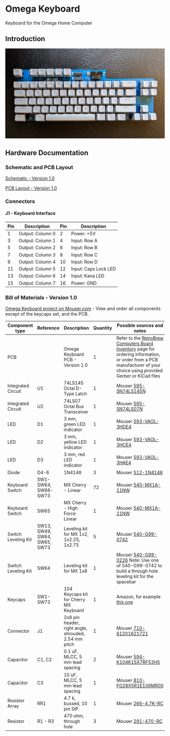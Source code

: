 # Omega Keyboard
Keyboard for the Omega Home Computer

## Introduction
![Assembled Keyboard](Keyboard/images/Omega_Keyboard-Complete.jpg)

## Hardware Documentation

### Schematic and PCB Layout

[Schematic - Version 1.0](Keyboard/KiCad/Omega-Keyboard-Schematic-1.0.pdf)

[PCB Layout - Version 1.0](Keyboard/KiCad/Omega-Keyboard-Board-1.0.pdf)

### Connectors

#### J1 - Keyboard Interface
Pin | Description      | Pin | Description
--- | ---------------- | --- | ----------------
1   | Output: Column 0 | 2   | Power: +5V
3   |	Output: Column 1 | 4   | Input: Row A
5   |	Output: Column 2 | 6   | Input: Row B
7   |	Output: Column 3 | 8   | Input: Row C
9   |	Output: Column 4 | 10  | Input: Row D
11  |	Output: Column 5 | 12  | Input: Caps Lock LED
13  | Output: Column 6 | 14  | Input: Kana LED
15  | Output: Column 7 | 16  | Power: GND


### Bill of Materials - Version 1.0

[Omega Keyboard project on Mouser.com](https://www.mouser.com/ProjectManager/ProjectDetail.aspx?AccessID=716135aec2) - View and order all components except of the keycaps set, and the PCB.

Component type     | Reference | Description                       | Quantity | Possible sources and notes
------------------ | --------- | --------------------------------- | -------- | --------------------------
PCB                |           | Omega Keyboard PCB - Version 1.0  | 1        | Refer to the [RetroBrew Computers Board Inventory](https://retrobrewcomputers.org/doku.php?id=boardinventory) page for ordering information, or order from a PCB manufacturer of your choice using provided Gerber or KiCad files
Integrated Circuit | U1        | 74LS145 Octal D-Type Latch        | 1        | Mouser [595-SN74LS145N](https://www.mouser.com/ProductDetail/595-SN74LS145N)
Integrated Circuit | U2        | 74LS07 Octal Bus Transceiver      | 1        | Mouser [595-SN74LS07N](https://www.mouser.com/ProductDetail/595-SN74LS07N)
LED                | D1        | 3 mm, green LED indicator         | 1        | Mouser [593-VAOL-3HDE4](https://www.mouser.com/ProductDetail/593-VAOL-3HDE4)
LED                | D2        | 3 mm, yellow LED indicator        | 1        | Mouser [593-VAOL-3HCE4](https://www.mouser.com/ProductDetail/593-VAOL-3HCE4)
LED                | D3        | 3 mm, red LED indicator           | 1        | Mouser [593-VAOL-3HAE4](https://www.mouser.com/ProductDetail/593-VAOL-3HAE4)
Diode              | D4-6      | 1N4148                            | 3        | Mouser [512-1N4148](https://www.mouser.com/ProductDetail/512-1N4148)
Keyboard Switch    | SW1-SW64, SW66-SW73 |  MX Cherry - Linear     | 72       | Mouser [540-MX1A-11NW](https://www.mouser.com/ProductDetail/540-MX1A-11NW)
Keyboard Switch    | SW65      |  MX Cherry - High Force Linear    | 1        | Mouser [540-MX1A-21NW](https://www.mouser.com/ProductDetail/540-MX1A-21NW)
Switch Leveling Kit | SW13, SW49, SW64, SW65, SW73 | Leveling kit for MX 1x2, 1x2.25, 1x2.75 | 5 | Mouser [540-G99-0742](https://www.mouser.com/ProductDetail/540-G99-0742)
Switch Leveling Kit | SW64 | Leveling kit for MX 1x8               | 1        | Mouser [540-G99-0226](https://www.mouser.com/ProductDetail/540-G99-0226) Note: Use one of 540-G99-0742 to build a through hole leveling kit for the spacebar
Keycaps            | SW1-SW73  | 104 Keycaps kit for Cherry MX Keyboard | 1   | Amazon, for example [this one](https://www.amazon.com/Aland-Doubleshot-Spacebar-Mechanical-Keyboard/dp/B07JVL16TD)
Connector          | J1 | 2x8 pin header, right angle, shrouded, 2.54 mm pitch | 1 | Mouser [710-61201621721](https://www.mouser.com/ProductDetail/710-61201621721)
Capacitor          | C1, C2    | 0.1 uF, MLCC, 5 mm lead spacing   | 2       | Mouser [594-K104K15X7RF53H5](https://www.mouser.com/ProductDetail/594-K104K15X7RF53H5)
Capacitor          | C3        | 10 uF, MLCC, 5 mm lead spacing    | 1       | Mouser [810-FG28X5R1E106MR00](https://www.mouser.com/ProductDetail/810-FG28X5R1E106MR00)
Resistor Array     | RR1       | 4.7 k, bussed, 10 pin SIP         | 1        | Mouser [266-4.7K-RC](https://www.mouser.com/ProductDetail/266-4.7K-RC)
Resistor           | R1 - R3    | 470 ohm, through hole            | 3        | Mouser [291-470-RC](https://www.mouser.com/ProductDetail/291-470-RC)

